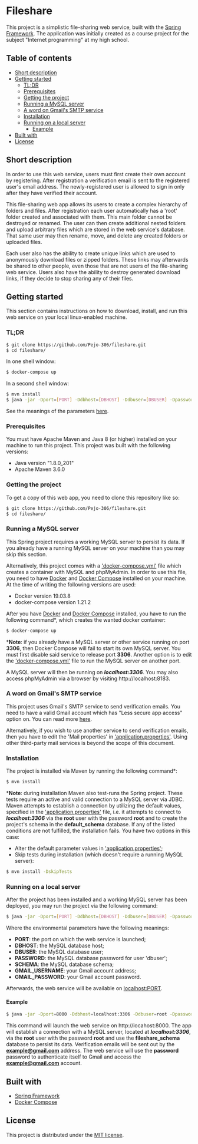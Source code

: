 # Fileshare

This project is a simplistic file-sharing web service, built with the
[Spring Framework](https://spring.io/). The application was initially created
as a course project for the subject "Internet programming" at my high school.

## Table of contents

* [Short description](#short-description)
* [Getting started](#getting-started)
    - [TL;DR](#tldr)
    - [Prerequisites](#prerequisites)
    - [Getting the project](#getting-the-project)
    - [Running a MySQL server](#running-a-mysql-server)
    - [A word on Gmail's SMTP service](#a-word-on-gmails-smtp-service)
    - [Installation](#installation)
    - [Running on a local server](#running-on-a-local-server)
        * [Example](#example)
* [Built with](#built-with)
* [License](#license)

## Short description

In order to use this web service, users must first create their own account
by registering. After registration a verification email is sent to the registered
user's email address. The newly-registered user is allowed to sign in only after
they have verified their account.

This file-sharing web app allows its users to create a complex hierarchy of
folders and files. After registration each user automatically has a 'root'
folder created and associated with them. This main folder cannot be destroyed
or renamed. The user can then create additional nested folders and upload 
arbitrary files which are stored in the web service's database. That same user 
may then rename, move, and delete any created folders or uploaded files.

Each user also has the ability to create unique links which are used to 
anonymously download files or zipped folders. These links may afterwards be 
shared to other people, even those that are not users of the file-sharing web
service. Users also have the ability to destroy generated download links, if
they decide to stop sharing any of their files.

## Getting started

This section contains instructions on how to download, install, and run this 
web service on your local linux-enabled machine.

### TL;DR

```bash
$ git clone https://github.com/Pejo-306/fileshare.git
$ cd fileshare/
```

In one shell window:

```bash
$ docker-compose up
```

In a second shell window:

```bash
$ mvn install
$ java -jar -Dport=[PORT] -Ddbhost=[DBHOST] -Ddbuser=[DBUSER] -Dpassword=[PASSWORD] -Dschema=[SCHEMA] -Dgmail_username=[GMAIL_USERNAME] -Dgmail_password=[GMAIL_PASSWORD] target/fileshare-0.0.1-SNAPSHOT.jar
```

See the meanings of the parameters [here](#running-on-a-local-server).

### Prerequisites

You must have Apache Maven and Java 8 (or higher) installed on your machine to
run this project. This project was built with the following versions:

* Java version "1.8.0_201"
* Apache Maven 3.6.0

### Getting the project

To get a copy of this web app, you need to clone this repository like so:

```bash
$ git clone https://github.com/Pejo-306/fileshare.git
$ cd fileshare/
```

### Running a MySQL server

This Spring project requires a working MySQL server to persist its data. If you
already have a running MySQL server on your machine than you may skip this section.

Alternatively, this project comes with a ['docker-compose.yml'](docker-compose.yml) 
file which creates a container with MySQL and phpMyAdmin. In order to use this
file, you need to have [Docker](https://www.docker.com/) and 
[Docker Compose](https://github.com/docker/compose) installed on your
machine. At the time of writing the following versions are used:

* Docker version 19.03.8
* docker-compose version 1.21.2

After you have [Docker](https://www.docker.com/) and 
[Docker Compose](https://github.com/docker/compose) installed, you have to run
the following command*, which creates the wanted docker container:

```bash
$ docker-compose up
```

***Note**: if you already have a MySQL server or other service running on port **3306**,
then Docker Compose will fail to start its own MySQL server. You must first disable
said service to release port **3306**. Another option is to edit the
['docker-compose.yml'](docker-compose.yml) file to run the MySQL server on another
port.

A MySQL server will then be running on __*localhost:3306*__. You may also
access phpMyAdmin via a browser by visiting http://localhost:8183.

### A word on Gmail's SMTP service

This project uses Gmail's SMTP service to send verification emails. You need to have
a valid Gmail account which has "Less secure app access" option on. You can read more
[here](https://support.google.com/accounts/answer/6010255?hl=en). 

Alternatively, if you wish to use another service to send verification emails, then
you have to edit the 'Mail properties' in
['application.properties'](src/main/resources/application.properties). Using other
third-party mail services is beyond the scope of this document.

### Installation

The project is installed via Maven by running the following command*:

```bash
$ mvn install
```

***Note**: during installation Maven also test-runs the Spring project. These
tests require an active and valid connection to a MySQL server via JDBC. Maven
attempts to establish a connection by utilizing the default values, specified
in the ['application.properties'](src/main/resources/application.properties)
file, i.e. it attempts to connect to __*localhost:3306*__ via the **root** user
with the password **root** and to create the project's schema in the
**default_schema** database. If any of the listed conditions are not fulfilled,
the installation fails. You have two options in this case:

* Alter the default parameter values in ['application.properties'](src/main/resources/application.properties);
* Skip tests during installation (which doesn't require a running MySQL server):

```bash
$ mvn install -DskipTests
```

### Running on a local server

After the project has been installed and a working MySQL server has been deployed,
you may run the project via the following command:

```bash
$ java -jar -Dport=[PORT] -Ddbhost=[DBHOST] -Ddbuser=[DBUSER] -Dpassword=[PASSWORD] -Dschema=[SCHEMA] -Dgmail_username=[GMAIL_USERNAME] -Dgmail_password=[GMAIL_PASSWORD] target/fileshare-0.0.1-SNAPSHOT.jar
```

Where the environmental parameters have the following meanings:
* **PORT**: the port on which the web service is launched;
* **DBHOST**: the MySQL database host;
* **DBUSER**: the MySQL database user;
* **PASSWORD**: the MySQL database password for user 'dbuser';
* **SCHEMA**: the MySQL database schema;
* **GMAIL_USERNAME**: your Gmail account address;
* **GMAIL_PASSWORD**: your Gmail account password.

Afterwards, the web service will be available on [localhost:PORT](http://localhost:PORT).

#### Example

```bash
$ java -jar -Dport=8000 -Ddbhost=localhost:3306 -Ddbuser=root -Dpassword=root -Dschema=fileshare_schema -Dgmail_username=example@gmail.com -Dgmail_password=password target/fileshare-0.0.1-SNAPSHOT.jar
```

This command will launch the web service on http://locahost:8000. The app will
establish a connection with a MySQL server, located at __*localhost:3306*__,
via the **root** user with the password **root** and use the **fileshare_schema**
database to persist its data. Verification emails will be sent out by the
**example@gmail.com** address. The web service will use the **password** password
to authenticate itself to Gmail and access the **example@gmail.com** account.

## Built with

* [Spring Framework](https://spring.io/)
* [Docker Compose](https://github.com/docker/compose)

## License

This project is distributed under the [MIT license](LICENSE).
